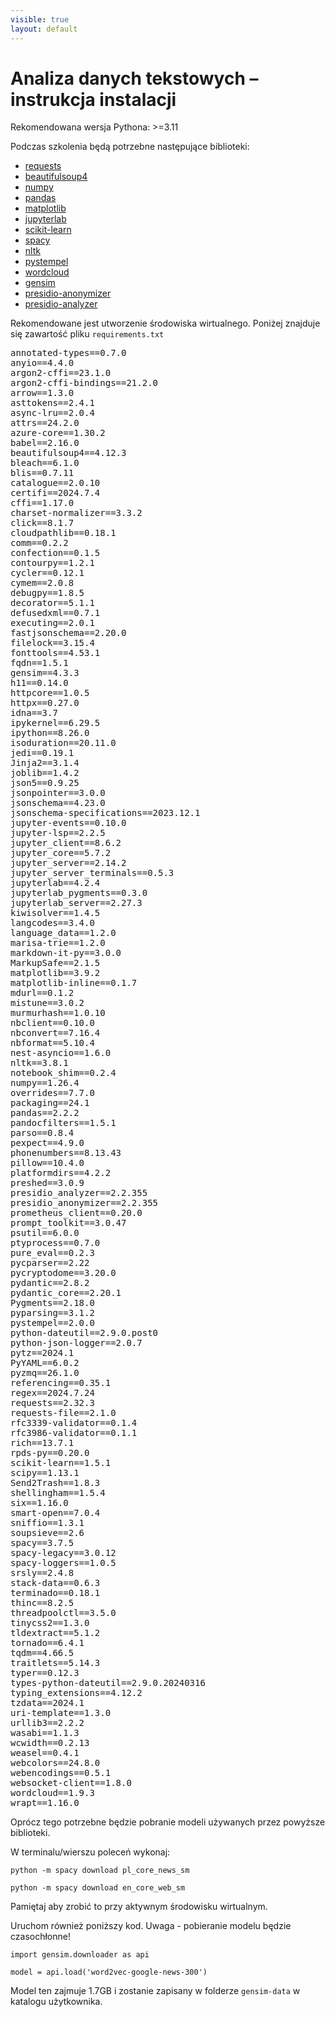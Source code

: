 ```yaml
---
visible: true
layout: default
---
```


# Analiza danych tekstowych – instrukcja instalacji

Rekomendowana wersja Pythona: >=3.11

Podczas szkolenia będą potrzebne następujące biblioteki:

- [requests](https://pypi.org/project/requests/)
- [beautifulsoup4](https://pypi.org/project/beautifulsoup4/)
- [numpy](https://pypi.org/project/numpy/)
- [pandas](https://pypi.org/project/pandas/)
- [matplotlib](https://pypi.org/project/matplotlib)
- [jupyterlab](https://pypi.org/project/jupyterlab)
- [scikit-learn](https://pypi.org/project/scikit-learn/)
- [spacy](https://pypi.org/project/spacy/)
- [nltk](https://pypi.org/project/nltk/)
- [pystempel](https://pypi.org/project/pystempel/)
- [wordcloud](https://pypi.org/project/wordcloud/)
- [gensim](https://pypi.org/project/gensim/)
- [presidio-anonymizer](https://pypi.org/project/presidio-anonymizer/)
- [presidio-analyzer](https://pypi.org/project/presidio-analyzer/)


Rekomendowane jest utworzenie środowiska wirtualnego. Poniżej znajduje się zawartość pliku `requirements.txt`

<pre>
annotated-types==0.7.0
anyio==4.4.0
argon2-cffi==23.1.0
argon2-cffi-bindings==21.2.0
arrow==1.3.0
asttokens==2.4.1
async-lru==2.0.4
attrs==24.2.0
azure-core==1.30.2
babel==2.16.0
beautifulsoup4==4.12.3
bleach==6.1.0
blis==0.7.11
catalogue==2.0.10
certifi==2024.7.4
cffi==1.17.0
charset-normalizer==3.3.2
click==8.1.7
cloudpathlib==0.18.1
comm==0.2.2
confection==0.1.5
contourpy==1.2.1
cycler==0.12.1
cymem==2.0.8
debugpy==1.8.5
decorator==5.1.1
defusedxml==0.7.1
executing==2.0.1
fastjsonschema==2.20.0
filelock==3.15.4
fonttools==4.53.1
fqdn==1.5.1
gensim==4.3.3
h11==0.14.0
httpcore==1.0.5
httpx==0.27.0
idna==3.7
ipykernel==6.29.5
ipython==8.26.0
isoduration==20.11.0
jedi==0.19.1
Jinja2==3.1.4
joblib==1.4.2
json5==0.9.25
jsonpointer==3.0.0
jsonschema==4.23.0
jsonschema-specifications==2023.12.1
jupyter-events==0.10.0
jupyter-lsp==2.2.5
jupyter_client==8.6.2
jupyter_core==5.7.2
jupyter_server==2.14.2
jupyter_server_terminals==0.5.3
jupyterlab==4.2.4
jupyterlab_pygments==0.3.0
jupyterlab_server==2.27.3
kiwisolver==1.4.5
langcodes==3.4.0
language_data==1.2.0
marisa-trie==1.2.0
markdown-it-py==3.0.0
MarkupSafe==2.1.5
matplotlib==3.9.2
matplotlib-inline==0.1.7
mdurl==0.1.2
mistune==3.0.2
murmurhash==1.0.10
nbclient==0.10.0
nbconvert==7.16.4
nbformat==5.10.4
nest-asyncio==1.6.0
nltk==3.8.1
notebook_shim==0.2.4
numpy==1.26.4
overrides==7.7.0
packaging==24.1
pandas==2.2.2
pandocfilters==1.5.1
parso==0.8.4
pexpect==4.9.0
phonenumbers==8.13.43
pillow==10.4.0
platformdirs==4.2.2
preshed==3.0.9
presidio_analyzer==2.2.355
presidio_anonymizer==2.2.355
prometheus_client==0.20.0
prompt_toolkit==3.0.47
psutil==6.0.0
ptyprocess==0.7.0
pure_eval==0.2.3
pycparser==2.22
pycryptodome==3.20.0
pydantic==2.8.2
pydantic_core==2.20.1
Pygments==2.18.0
pyparsing==3.1.2
pystempel==2.0.0
python-dateutil==2.9.0.post0
python-json-logger==2.0.7
pytz==2024.1
PyYAML==6.0.2
pyzmq==26.1.0
referencing==0.35.1
regex==2024.7.24
requests==2.32.3
requests-file==2.1.0
rfc3339-validator==0.1.4
rfc3986-validator==0.1.1
rich==13.7.1
rpds-py==0.20.0
scikit-learn==1.5.1
scipy==1.13.1
Send2Trash==1.8.3
shellingham==1.5.4
six==1.16.0
smart-open==7.0.4
sniffio==1.3.1
soupsieve==2.6
spacy==3.7.5
spacy-legacy==3.0.12
spacy-loggers==1.0.5
srsly==2.4.8
stack-data==0.6.3
terminado==0.18.1
thinc==8.2.5
threadpoolctl==3.5.0
tinycss2==1.3.0
tldextract==5.1.2
tornado==6.4.1
tqdm==4.66.5
traitlets==5.14.3
typer==0.12.3
types-python-dateutil==2.9.0.20240316
typing_extensions==4.12.2
tzdata==2024.1
uri-template==1.3.0
urllib3==2.2.2
wasabi==1.1.3
wcwidth==0.2.13
weasel==0.4.1
webcolors==24.8.0
webencodings==0.5.1
websocket-client==1.8.0
wordcloud==1.9.3
wrapt==1.16.0
</pre>



Oprócz tego potrzebne będzie pobranie modeli używanych przez powyższe biblioteki.



W terminalu/wierszu poleceń wykonaj:

`python -m spacy download pl_core_news_sm`

`python -m spacy download en_core_web_sm`


Pamiętaj aby zrobić to przy aktywnym środowisku wirtualnym.

Uruchom również poniższy kod. Uwaga - pobieranie modelu będzie czasochłonne!

`import gensim.downloader as api`

`model = api.load('word2vec-google-news-300')`


Model ten zajmuje 1.7GB i zostanie zapisany w folderze `gensim-data` w katalogu użytkownika.



